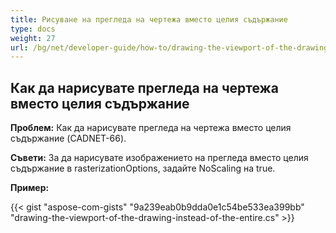 ```yaml
---
title: Рисуване на прегледа на чертежа вместо целия съдържание
type: docs
weight: 27
url: /bg/net/developer-guide/how-to/drawing-the-viewport-of-the-drawing-instead-of-the-entire-content/ content/ content/ content/
---
```


## **Как да нарисувате прегледа на чертежа вместо целия съдържание**

**Проблем:** Как да нарисувате прегледа на чертежа вместо целия съдържание (CADNET-66).

**Съвети:** За да нарисувате изображението на прегледа вместо целия съдържание в rasterizationOptions, задайте NoScaling на true.

**Пример:**

{{< gist "aspose-com-gists" "9a239eab0b9dda0e1c54be533ea399bb" "drawing-the-viewport-of-the-drawing-instead-of-the-entire.cs" >}}
